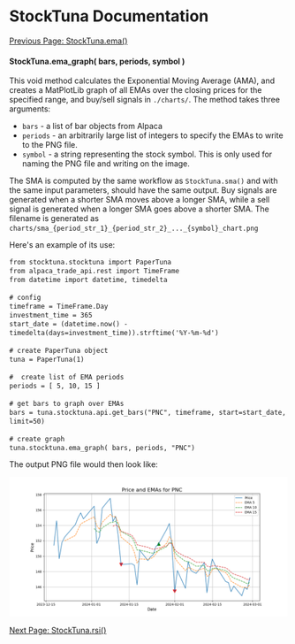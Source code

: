 # StockTuna Documentation

[Previous Page: StockTuna.ema()](./ema.md)

#### StockTuna.ema_graph( bars, periods, symbol )

This void method calculates the Exponential Moving Average (AMA), and creates a MatPlotLib graph of all EMAs over the closing prices for the specified range, and buy/sell signals in `./charts/`. The method takes three arguments:

- `bars` - a list of bar objects from Alpaca
- `periods` - an arbitrarily large list of integers to specify the EMAs to write to the PNG file.
- `symbol` - a string representing the stock symbol. This is only used for naming the PNG file and writing on the image.

The SMA is computed by the same workflow as `StockTuna.sma()` and with the same input parameters, should have the same output. Buy signals are generated when a shorter SMA moves above a longer SMA, while a sell signal is generated when a longer SMA goes above a shorter SMA. The filename is generated as ```charts/sma_{period_str_1}_{period_str_2}_..._{symbol}_chart.png```

Here's an example of its use:

```commandline
from stocktuna.stocktuna import PaperTuna
from alpaca_trade_api.rest import TimeFrame
from datetime import datetime, timedelta

# config
timeframe = TimeFrame.Day
investment_time = 365
start_date = (datetime.now() - timedelta(days=investment_time)).strftime('%Y-%m-%d')

# create PaperTuna object
tuna = PaperTuna(1)

#  create list of EMA periods
periods = [ 5, 10, 15 ]

# get bars to graph over EMAs
bars = tuna.stocktuna.api.get_bars("PNC", timeframe, start=start_date, limit=50)

# create graph
tuna.stocktuna.ema_graph( bars, periods, "PNC")
```

The output PNG file would then look like:

![StockTuna.ema_graph() Example Output PNG](./img/ema_5_10_15_PNC_chart.png)


[Next Page: StockTuna.rsi()](./rsi.md)